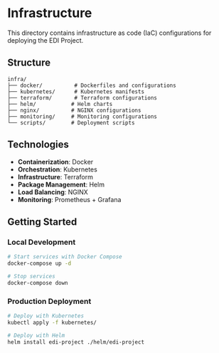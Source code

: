 # Infrastructure

This directory contains infrastructure as code (IaC) configurations for deploying the EDI Project.

## Structure

```
infra/
├── docker/          # Dockerfiles and configurations
├── kubernetes/      # Kubernetes manifests
├── terraform/       # Terraform configurations
├── helm/           # Helm charts
├── nginx/          # NGINX configurations
├── monitoring/     # Monitoring configurations
└── scripts/        # Deployment scripts
```

## Technologies

- **Containerization**: Docker
- **Orchestration**: Kubernetes
- **Infrastructure**: Terraform
- **Package Management**: Helm
- **Load Balancing**: NGINX
- **Monitoring**: Prometheus + Grafana

## Getting Started

### Local Development
```bash
# Start services with Docker Compose
docker-compose up -d

# Stop services
docker-compose down
```

### Production Deployment
```bash
# Deploy with Kubernetes
kubectl apply -f kubernetes/

# Deploy with Helm
helm install edi-project ./helm/edi-project
```
